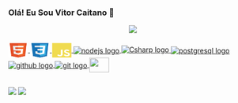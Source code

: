 ### Olá! Eu Sou Vitor Caitano 👋

<div align="center">
<a href="https:/github.com/CaitanoVitor">
<!-- <img width ="450em" height="250em" src="https://github-readme-stats.vercel.app/api?username=CaitanoVitor&show_icons=true&theme=radical&include_all_commits=true&count_private=true"/> -->
<img height="150" src="https://github-readme-stats.vercel.app/api/top-langs/?username=CaitanoVitor&layout=compact&langs_count=7&theme=radical"/>
</div>

<div style="display: inline_block"><br>
  <img align="center" height="30" width="40" src="https://raw.githubusercontent.com/devicons/devicon/master/icons/html5/html5-original.svg" alt="HTML" />
  <img align="center" height="30" width="40" src="https://raw.githubusercontent.com/devicons/devicon/master/icons/css3/css3-original.svg" alt="CSS"/>
  <img align="center" height="30" width="40" src="https://raw.githubusercontent.com/devicons/devicon/master/icons/javascript/javascript-plain.svg"  alt="Js"/>
  <img align="center" height="30" width="40" src="https://cdn.jsdelivr.net/gh/devicons/devicon/icons/nodejs/nodejs-original.svg" alt="nodejs logo"  />
  <img src="https://cdn.jsdelivr.net/gh/devicons/devicon@latest/icons/csharp/csharp-original.svg" alt="Csharp logo" />
  <img align="center" height="30" width="40" src="https://cdn.jsdelivr.net/gh/devicons/devicon/icons/postgresql/postgresql-original.svg"  alt="postgresql logo"  />
  <img align="center" height="30" width="40" src="https://cdn.jsdelivr.net/gh/devicons/devicon/icons/github/github-original.svg" alt="github logo"  />
  <img align="center" height="30" width="40" src="https://cdn.jsdelivr.net/gh/devicons/devicon/icons/git/git-original.svg" alt="git logo"  />
  <img align="center" height="30" width="40" src="https://cdn.jsdelivr.net/gh/devicons/devicon/icons/react/react-original.svg" />
          
 
    
</div>

##      

  <div>
  <a href="https://www.linkedin.com/in/vitor-caitano-de-morais/" target="_blank"><img src="https://img.shields.io/badge/-LinkedIn-%230077B5?style=for-the-badge&logo=linkedin&logoColor=white" target="_blank"></a>
   <a href="https://www.instagram.com/caitano_vitoor/?next=%2F" target="_blank"><img src="https://img.shields.io/badge/-Instagram-%23E4405F?style=for-the-badge&logo=instagram&logoColor=white" target="_blank"></a>
</div>
  
  
<!--
**CaitanoVitor/CaitanoVitor** is a ✨ _special_ ✨ repository because its `README.md` (this file) appears on your GitHub profile.

Here are some ideas to get you started:

- 🔭 I’m currently working on ...
- 🌱 I’m currently learning ...
- 👯 I’m looking to collaborate on ...
- 🤔 I’m looking for help with ...
- 💬 Ask me about ...
- 📫 How to reach me: ...
- 😄 Pronouns: ...
- ⚡ Fun fact: ...
-->
